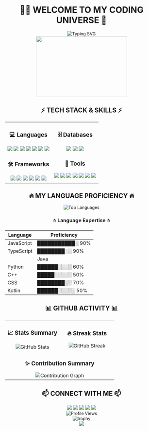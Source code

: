 # <div align="center">👨‍💻 WELCOME TO MY CODING UNIVERSE 🚀</div>

<div align="center">
  <img src="https://readme-typing-svg.herokuapp.com?font=Fira+Code&pause=1000&color=F73283&center=true&vCenter=true&width=435&lines=Fullstack+Developer;Code+Craftsman;Tech+Enthusiast;Problem+Solver" alt="Typing SVG" />
</div>

<div align="center">
  <img src="https://media.giphy.com/media/hS42TuYYnANLFR9IRQ/giphy.gif" width="300" height="200"/>
</div>

## <div align="center">⚡ TECH STACK & SKILLS ⚡</div>

<table align="center">
  <tr>
    <td valign="top" width="50%">
      <h3 align="center">💻 Languages</h3>
      <div align="center">
        <img src="https://img.shields.io/badge/kotlin-%237F52FF.svg?style=for-the-badge&logo=kotlin&logoColor=white" />
        <img src="https://img.shields.io/badge/java-%23ED8B00.svg?style=for-the-badge&logo=openjdk&logoColor=white" />
        <img src="https://img.shields.io/badge/javascript-%23F7DF1E.svg?style=for-the-badge&logo=javascript&logoColor=black" />
        <img src="https://img.shields.io/badge/typescript-%233178C6.svg?style=for-the-badge&logo=typescript&logoColor=white" />
        <img src="https://img.shields.io/badge/c++-%2300599C.svg?style=for-the-badge&logo=c%2B%2B&logoColor=white" />
        <img src="https://img.shields.io/badge/css-%231572B6.svg?style=for-the-badge&logo=css3&logoColor=white" />
        <img src="https://img.shields.io/badge/python-%233776AB.svg?style=for-the-badge&logo=python&logoColor=white" />
      </div>
      <h3 align="center">🛠️ Frameworks</h3>
      <div align="center">
        <img src="https://img.shields.io/badge/next.js-%23000000.svg?style=for-the-badge&logo=next.js&logoColor=white" />
        <img src="https://img.shields.io/badge/nestjs-%23E0234E.svg?style=for-the-badge&logo=nestjs&logoColor=white" />
        <img src="https://img.shields.io/badge/react-%2361DAFB.svg?style=for-the-badge&logo=react&logoColor=black" />
        <img src="https://img.shields.io/badge/angular-%23DD0031.svg?style=for-the-badge&logo=angular&logoColor=white" />
        <img src="https://img.shields.io/badge/spring%20boot-%236DB33F.svg?style=for-the-badge&logo=spring-boot&logoColor=white" />
        <img src="https://img.shields.io/badge/.NET-%235C2D91.svg?style=for-the-badge&logo=.net&logoColor=white" />
      </div>
    </td>
    <td valign="top" width="50%">
      <h3 align="center">🗄️ Databases</h3>
      <div align="center">
        <img src="https://img.shields.io/badge/mysql-%234479A1.svg?style=for-the-badge&logo=mysql&logoColor=white" />
        <img src="https://img.shields.io/badge/postgresql-%23336791.svg?style=for-the-badge&logo=postgresql&logoColor=white" />
        <img src="https://img.shields.io/badge/firebase-%23039BE5.svg?style=for-the-badge&logo=firebase&logoColor=white" />
      </div>
      <h3 align="center">🧰 Tools</h3>
      <div align="center">
        <img src="https://img.shields.io/badge/vs%20code-%23007ACC.svg?style=for-the-badge&logo=visual-studio-code&logoColor=white" />
        <img src="https://img.shields.io/badge/intellij%20idea-%23000000.svg?style=for-the-badge&logo=intellij-idea&logoColor=white" />
        <img src="https://img.shields.io/badge/github-%23181717.svg?style=for-the-badge&logo=github&logoColor=white" />
        <img src="https://img.shields.io/badge/gitlab-%23FC6D26.svg?style=for-the-badge&logo=gitlab&logoColor=white" />
        <img src="https://img.shields.io/badge/postman-%23FF6C37.svg?style=for-the-badge&logo=postman&logoColor=white" />
        <img src="https://img.shields.io/badge/dbeaver-%23382923.svg?style=for-the-badge&logo=dbeaver&logoColor=white" />
        <img src="https://img.shields.io/badge/visual%20studio-%235C2D91.svg?style=for-the-badge&logo=visual-studio&logoColor=white" />
      </div>
    </td>
  </tr>
</table>

## <div align="center">🔥 MY LANGUAGE PROFICIENCY 🔥</div>

<div align="center">
  <img src="https://github-readme-stats.vercel.app/api/top-langs/?username=chirotAunkitti&theme=radical&layout=compact" alt="Top Languages" />
</div>

<div align="center">
  
  ### ⭐ Language Expertise ⭐
  
  | Language | Proficiency |
  |----------|-------------|
  | JavaScript | ███████████░ 90% |
  | TypeScript | ████████░░ 90% |
  |   | Java | ███████░░░ 65% |
  | Python | ██████░░░░ 60% |
  | C++ | █████░░░░░ 50% |
  | CSS | ████████░░ 70% |
  | Kotlin | ██████░░░░░ 50% |
  
</div>

## <div align="center">📊 GITHUB ACTIVITY 📊</div>

<div align="center">
  <table>
    <tr>
      <td width="50%" align="center">
        <h3>📈 Stats Summary</h3>
        <img src="https://github-readme-stats.vercel.app/api?username=chirotAunkitti&show_icons=true&theme=radical" alt="GitHub Stats" />
      </td>
      <td width="50%" align="center">
        <h3>🔥 Streak Stats</h3>
        <img src="https://github-readme-streak-stats.herokuapp.com/?user=chirotAunkitti&theme=radical&border=7F3FBF&background=0D1117" alt="GitHub Streak" />
      </td>
    </tr>
    <tr>
      <td colspan="2" align="center">
        <h3>✨ Contribution Summary</h3>
        <img src="https://github-profile-summary-cards.vercel.app/api/cards/profile-details?username=chirotAunkitti&theme=radical" alt="Contribution Graph" />
      </td>
    </tr>
  </table>
</div>

## <div align="center">📫 CONNECT WITH ME 📫</div>

<div align="center">
  <a href="mailto:chirot230346@gmail.com"><img src="https://img.shields.io/badge/-Email-D14836?style=for-the-badge&logo=gmail&logoColor=white" /></a>
  <a href="https://www.facebook.com/yourprofile"><img src="https://img.shields.io/badge/-Facebook-1877F2?style=for-the-badge&logo=facebook&logoColor=white" /></a>
  <a href="https://www.instagram.com/yourprofile"><img src="https://img.shields.io/badge/-Instagram-E4405F?style=for-the-badge&logo=instagram&logoColor=white" /></a>
  <a href="https://t.me/yourtelegram"><img src="https://img.shields.io/badge/-Telegram-26A5E4?style=for-the-badge&logo=telegram&logoColor=white" /></a>
  <a href="https://discord.com/users/yourdiscord"><img src="https://img.shields.io/badge/-Discord-5865F2?style=for-the-badge&logo=discord&logoColor=white" /></a>
</div>

<div align="center">
  <img src="https://komarev.com/ghpvc/?username=chirotAunkitti&style=for-the-badge&color=blueviolet" alt="Profile Views" />
</div>

<div align="center">
  <img src="https://github-profile-trophy.vercel.app/?username=chirotAunkitti&theme=radical&row=1&column=6&margin-w=15&margin-h=15" alt="trophy" />
</div>

<div align="center">
  <img src="https://capsule-render.vercel.app/api?type=waving&color=gradient&height=100&section=footer" />
</div>

